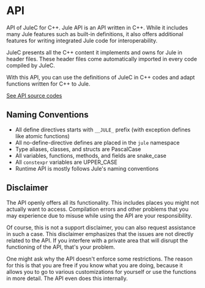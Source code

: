 # API
API of JuleC for C++. Jule API is an API written in C++. While it includes many Jule features such as built-in definitions, it also offers additional features for writing integrated Jule code for interoperability.

JuleC presents all the C++ content it implements and owns for Jule in header files. These header files come automatically imported in every code compiled by JuleC.

With this API, you can use the definitions of JuleC in C++ codes and adapt functions written for C++ to Jule.

[See API source codes](https://github.com/julelang/jule/tree/master/api)

## Naming Conventions

- All define directives starts with `__JULE_` prefix (with exception defines like atomic functions)
- All no-define-directive defines are placed in the `jule` namespace
- Type aliases, classes, and structs are PascalCase
- All variables, functions, methods, and fields are snake_case
- All `constexpr` variables are UPPER_CASE
- Runtime API is mostly follows Jule's naming conventions

## Disclaimer

The API openly offers all its functionality.
This includes places you might not actually want to access.
Compilation errors and other problems that you may experience due to misuse while using the API are your responsibility.

Of course, this is not a support disclaimer, you can also request assistance in such a case.
This disclaimer emphasizes that the issues are not directly related to the API.
If you interfere with a private area that will disrupt the functioning of the API, that's your problem.

One might ask why the API doesn't enforce some restrictions.
The reason for this is that you are free if you know what you are doing, because it allows you to go to various customizations for yourself or use the functions in more detail.
The API even does this internally.
